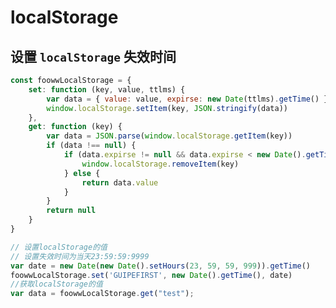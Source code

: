 <!--
 * @Author: your name
 * @Date: 2020-06-02 17:57:03
 * @LastEditTime: 2020-06-02 17:59:43
 * @LastEditors: Please set LastEditors
 * @Description: In User Settings Edit
 * @FilePath: \Jerome-Blog\pages\other\page6.md
--> 
# localStorage

## 设置 `localStorage` 失效时间

```js
const foowwLocalStorage = {
    set: function (key, value, ttlms) {
        var data = { value: value, expirse: new Date(ttlms).getTime() }
        window.localStorage.setItem(key, JSON.stringify(data))
    },
    get: function (key) {
        var data = JSON.parse(window.localStorage.getItem(key))
        if (data !== null) {
            if (data.expirse != null && data.expirse < new Date().getTime()) {
                window.localStorage.removeItem(key)
            } else {
                return data.value
            }
        }
        return null
    }
}

// 设置localStorage的值
// 设置失效时间为当天23:59:59:9999
var date = new Date(new Date().setHours(23, 59, 59, 999)).getTime()
foowwLocalStorage.set('GUIPEFIRST', new Date().getTime(), date)
//获取localStorage的值
var data = foowwLocalStorage.get("test");
```